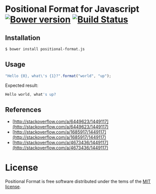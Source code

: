 # Positional Format for Javascript [![Bower version](https://badge.fury.io/bo/positional-format.js.svg)](http://badge.fury.io/bo/positional-format.js) [![Build Status](https://api.travis-ci.org/rluders/positional-format.js.png)](https://travis-ci.org/rluders/positional-format.js)

## Installation

```sh
$ bower install positional-format.js
```

## Usage

```javascript
"Hello {0}, what\'s {1}?".format("world", "up");
```

Expected result:
```javascript
Hello world, what's up?
```

## References

* [http://stackoverflow.com/a/6449623/1449117](http://stackoverflow.com/a/6449623/1449117)
* [http://stackoverflow.com/a/1685917/1449117](http://stackoverflow.com/a/1685917/1449117)
* [http://stackoverflow.com/a/4673436/1449117](http://stackoverflow.com/a/4673436/1449117)             

# License

Positional Format is free software distributed under the tems of the [MIT license](http://opensource.org/licenses/MIT).
